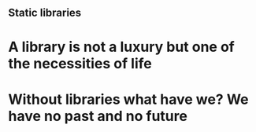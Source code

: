 ## Static libraries
# A library is not a luxury but one of the necessities of life
# Without libraries what have we? We have no past and no future
